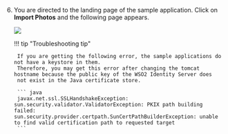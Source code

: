 6. You are directed to the landing page of the sample application. Click on **Import Photos** and the following
page appears.  

	<img name='playground-app' src='../../assets/img/samples/play-ground-with-check-session.png' class='img-zoomable'/>

	!!! tip "Troubleshooting tip"

		If you are getting the following error, the sample applications do not have a keystore in them.
		Therefore, you may get this error after changing the tomcat hostname because the public key of the WSO2 Identity Server does
		not exist in the Java certificate store.

		``` java
		javax.net.ssl.SSLHandshakeException: sun.security.validator.ValidatorException: PKIX path building failed: 			sun.security.provider.certpath.SunCertPathBuilderException: unable to find valid certification path to requested target
		```